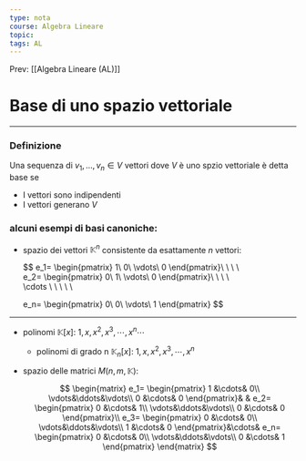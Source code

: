 ```yaml
---
type: nota
course: Algebra Lineare
topic: 
tags: AL
---
```


Prev: [[Algebra Lineare (AL)]]

# Base di  uno spazio vettoriale 
---

### Definizione
Una sequenza  di $v_1,\dots,v_n \in V$ vettori dove $V$ è uno spzio vettoriale è detta base se

- I vettori sono indipendenti
- I vettori generano $V$

### alcuni esempi di basi canoniche:

- spazio dei vettori $\mathbb{K}^n$ consistente da esattamente $n$  vettori:

    $$
    e_1=
    \begin{pmatrix}
    1\\
    0\\
    \vdots\\
    0
    \end{pmatrix}\ \ \ \ \
    e_2=
    \begin{pmatrix}
    0\\
    1\\
    \vdots\\
    0
    \end{pmatrix}\ \ \ \ \
    \cdots \ \ \ \ \

    e_n=
    \begin{pmatrix}
    0\\
    0\\
    \vdots\\
    1
    \end{pmatrix}
    $$


---

- polinomi $\mathbb{K}[x]$:                                     $1,x,x^2,x^3,\cdots,x^n \cdots$
    - polinomi di grado n $\mathbb{K}_n[x]$:           $1,x,x^2,x^3,\cdots,x^n$

-  spazio delle matrici $M(n,m,\mathbb{K})$:

    $$
    \begin{matrix}
    e_1=
    \begin{pmatrix}
    1 &\cdots& 0\\
    \vdots&\ddots&\vdots\\
    0 &\cdots& 0
    \end{pmatrix}& &
    e_2=
    \begin{pmatrix}
    0 &\cdots& 1\\
    \vdots&\ddots&\vdots\\
    0 &\cdots& 0
    \end{pmatrix}\\
    e_3=
    \begin{pmatrix}
    0 &\cdots& 0\\
    \vdots&\ddots&\vdots\\
    1 &\cdots& 0
    \end{pmatrix}&\cdots&
    e_n=
    \begin{pmatrix}
    0 &\cdots& 0\\
    \vdots&\ddots&\vdots\\
    0 &\cdots& 1
    \end{pmatrix}
    \end{matrix}
    $$
    